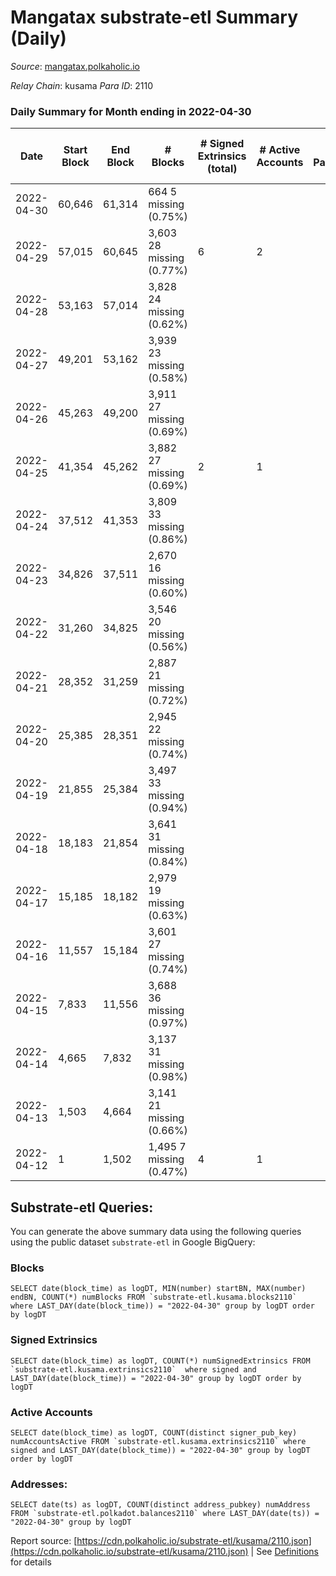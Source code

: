 # Mangatax substrate-etl Summary (Daily)

_Source_: [mangatax.polkaholic.io](https://mangatax.polkaholic.io)

*Relay Chain*: kusama
*Para ID*: 2110



### Daily Summary for Month ending in 2022-04-30


| Date | Start Block | End Block | # Blocks | # Signed Extrinsics (total) | # Active Accounts | # Passive | # New | # Addresses with Balances | # Events | # Transfers | # XCM Transfers In | # XCM Transfers Out |
| ---- | ----------- | --------- | -------- | --------------------------- | ----------------- | --------- | ----- | ------------------------- | -------- | ----------- | ------------------ | ------------------- |
| 2022-04-30 | 60,646 | 61,314 | 664 5 missing (0.75%) |  |  |  |  | 8 | 1,336 |   |   |   |
| 2022-04-29 | 57,015 | 60,645 | 3,603 28 missing (0.77%) | 6 | 2 |  |  |  | 7,241 |   |   |   |
| 2022-04-28 | 53,163 | 57,014 | 3,828 24 missing (0.62%) |  |  |  |  |  | 7,676 |   |   |   |
| 2022-04-27 | 49,201 | 53,162 | 3,939 23 missing (0.58%) |  |  |  |  |  | 7,900 |   |   |   |
| 2022-04-26 | 45,263 | 49,200 | 3,911 27 missing (0.69%) |  |  |  |  |  | 7,848 |   |   |   |
| 2022-04-25 | 41,354 | 45,262 | 3,882 27 missing (0.69%) | 2 | 1 |  |  |  | 7,789 |   |   |   |
| 2022-04-24 | 37,512 | 41,353 | 3,809 33 missing (0.86%) |  |  |  |  |  | 7,639 |   |   |   |
| 2022-04-23 | 34,826 | 37,511 | 2,670 16 missing (0.60%) |  |  |  |  |  | 5,355 |   |   |   |
| 2022-04-22 | 31,260 | 34,825 | 3,546 20 missing (0.56%) |  |  |  |  |  | 7,111 |   |   |   |
| 2022-04-21 | 28,352 | 31,259 | 2,887 21 missing (0.72%) |  |  |  |  |  | 5,797 |   |   |   |
| 2022-04-20 | 25,385 | 28,351 | 2,945 22 missing (0.74%) |  |  |  |  |  | 5,904 |   |   |   |
| 2022-04-19 | 21,855 | 25,384 | 3,497 33 missing (0.94%) |  |  |  |  |  | 7,014 |   |   |   |
| 2022-04-18 | 18,183 | 21,854 | 3,641 31 missing (0.84%) |  |  |  |  |  | 7,304 |   |   |   |
| 2022-04-17 | 15,185 | 18,182 | 2,979 19 missing (0.63%) |  |  |  |  |  | 5,978 |   |   |   |
| 2022-04-16 | 11,557 | 15,184 | 3,601 27 missing (0.74%) |  |  |  |  |  | 7,224 |   |   |   |
| 2022-04-15 | 7,833 | 11,556 | 3,688 36 missing (0.97%) |  |  |  |  |  | 7,397 |   |   |   |
| 2022-04-14 | 4,665 | 7,832 | 3,137 31 missing (0.98%) |  |  |  |  |  | 6,297 |   |   |   |
| 2022-04-13 | 1,503 | 4,664 | 3,141 21 missing (0.66%) |  |  |  |  |  | 6,294 |   |   |   |
| 2022-04-12 | 1 | 1,502 | 1,495 7 missing (0.47%) | 4 | 1 |  |  |  | 2,998 |   |   |   |

## Substrate-etl Queries:
You can generate the above summary data using the following queries using the public dataset `substrate-etl` in Google BigQuery:


### Blocks
```
SELECT date(block_time) as logDT, MIN(number) startBN, MAX(number) endBN, COUNT(*) numBlocks FROM `substrate-etl.kusama.blocks2110`  where LAST_DAY(date(block_time)) = "2022-04-30" group by logDT order by logDT
```


### Signed Extrinsics
```
SELECT date(block_time) as logDT, COUNT(*) numSignedExtrinsics FROM `substrate-etl.kusama.extrinsics2110`  where signed and LAST_DAY(date(block_time)) = "2022-04-30" group by logDT order by logDT
```


### Active Accounts
```
SELECT date(block_time) as logDT, COUNT(distinct signer_pub_key) numAccountsActive FROM `substrate-etl.kusama.extrinsics2110` where signed and LAST_DAY(date(block_time)) = "2022-04-30" group by logDT order by logDT
```


### Addresses:
```
SELECT date(ts) as logDT, COUNT(distinct address_pubkey) numAddress FROM `substrate-etl.polkadot.balances2110` where LAST_DAY(date(ts)) = "2022-04-30" group by logDT
```



Report source: [https://cdn.polkaholic.io/substrate-etl/kusama/2110.json](https://cdn.polkaholic.io/substrate-etl/kusama/2110.json) | See [Definitions](/DEFINITIONS.md) for details
